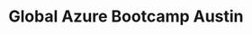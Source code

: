 ---
state: TX
region: Austin
title: Global Azure Bootcamp Austin
event_url: https://www.eventbrite.com/e/global-azure-boot-camp-2019-austin-texas-registration-55458604178
start_date: 2019-04-27
cost: FREE
topics: [ cloud, azure ]
---